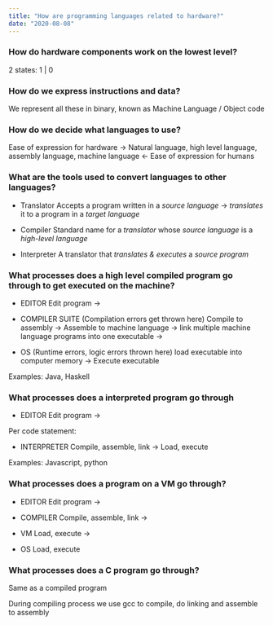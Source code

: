 ```yaml
---
title: "How are programming languages related to hardware?"
date: "2020-08-08"
---
```


### How do hardware components work on the lowest level?

2 states: 1 | 0

### How do we express instructions and data?

We represent all these in binary, known as Machine Language / Object code

### How do we decide what languages to use?

Ease of expression for hardware ->
    Natural language, high level language, assembly language, machine language
<- Ease of expression for humans

### What are the tools used to convert languages to other languages?

- Translator 
  Accepts a program written in a *source language* -> *translates* it to a program in a *target language*

- Compiler 
  Standard name for a *translator* whose *source language* is a *high-level language*

- Interpreter 
  A translator that *translates & executes* a *source program*
  
### What processes does a high level compiled program go through to get executed on the machine?
- EDITOR
  Edit program -> 

- COMPILER SUITE (Compilation errors get thrown here)
  Compile to assembly -> Assemble to machine language ->
  link multiple machine language programs into one executable ->

- OS (Runtime errors, logic errors thrown here)
  load executable into computer memory -> Execute executable

Examples: Java, Haskell

### What processes does a interpreted program go through
- EDITOR
  Edit program ->
  
Per code statement:

- INTERPRETER
Compile, assemble, link -> Load, execute

Examples: Javascript, python

### What processes does a program on a VM go through?
- EDITOR
  Edit program ->
  
- COMPILER
  Compile, assemble, link ->
  
- VM
  Load, execute ->
  
- OS
  Load, execute

### What processes does a C program go through?
Same as a compiled program

During compiling process we use gcc to compile, do linking and assemble to assembly
